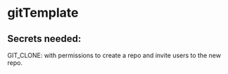 # gitTemplate

## Secrets needed:
GIT_CLONE: with permissions to create a repo and invite users to the new repo.